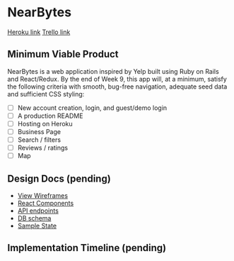 # NearBytes

[Heroku link][heroku]
[Trello link][trello]

[heroku]: https://nearbytes.herokuapp.com/
[trello]: https://trello.com/b/tE23vebA/nearbytes

## Minimum Viable Product

NearBytes is a web application inspired by Yelp built using Ruby on Rails and React/Redux. By the end of Week 9, this app will, at a minimum, satisfy the following criteria with smooth, bug-free navigation, adequate seed data and sufficient CSS styling:

- [ ] New account creation, login, and guest/demo login
- [ ] A production README
- [ ] Hosting on Heroku
- [ ] Business Page
- [ ] Search / filters
- [ ] Reviews / ratings
- [ ] Map

## Design Docs (pending)
* [View Wireframes][wireframes]
* [React Components][components]
* [API endpoints][api-endpoints]
* [DB schema][schema]
* [Sample State][sample-state]

[wireframes]: docs/wireframes
[components]: docs/component-hierarchy.md
[sample-state]: docs/sample-state.md
[api-endpoints]: docs/api-endpoints.md
[schema]: docs/schema.md

## Implementation Timeline (pending)
